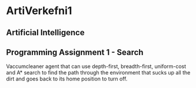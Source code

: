 # ArtiVerkefni1
## Artificial Intelligence
## Programming Assignment 1 - Search

Vaccumcleaner agent that can use depth-first, breadth-first, uniform-cost and A* search to find the path through the environment that sucks up all the dirt and goes back to its home position to turn off.